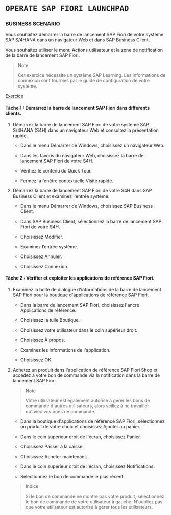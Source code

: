 # **`OPERATE SAP FIORI LAUNCHPAD`**

### **BUSINESS SCENARIO**

Vous souhaitez démarrer la barre de lancement SAP Fiori de votre système SAP S/4HANA dans un navigateur Web et dans SAP Business Client.

Vous souhaitez utiliser le menu Actions utilisateur et la zone de notification de la barre de lancement SAP Fiori.

> Note
>
> Cet exercice nécessite un système SAP Learning. Les informations de connexion sont fournies par le guide de configuration de votre système.

[Exercice](https://education.hana.ondemand.com/education/pub/mmcp/index.html?show=project!PR_419F7781CABC7193:uebung#2)

#### Tâche 1 : Démarrez la barre de lancement SAP Fiori dans différents clients.

1. Démarrez la barre de lancement SAP Fiori de votre système SAP S/4HANA (S4H) dans un navigateur Web et consultez la présentation rapide.

   - Dans le menu Démarrer de Windows, choisissez un navigateur Web.

   - Dans les favoris du navigateur Web, choisissez la barre de lancement SAP Fiori de votre S4H.

   - Vérifiez le contenu du Quick Tour.

   - Fermez la fenêtre contextuelle Visite rapide.

2. Démarrez la barre de lancement SAP Fiori de votre S4H dans SAP Business Client et examinez l'entrée système.

   - Dans le menu Démarrer de Windows, choisissez SAP Business Client.

   - Dans SAP Business Client, sélectionnez la barre de lancement SAP Fiori de votre S4H.

   - Choisissez Modifier.

   - Examinez l’entrée système.

   - Choisissez Annuler.

   - Choisissez Connexion.

#### Tâche 2 : Vérifier et exploiter les applications de référence SAP Fiori.

1. Examinez la boîte de dialogue d'informations de la barre de lancement SAP Fiori pour la boutique d'applications de référence SAP Fiori.

   - Dans la barre de lancement SAP Fiori, choisissez l'ancre Applications de référence.

   - Choisissez la tuile Boutique.

   - Choisissez votre utilisateur dans le coin supérieur droit.

   - Choisissez À propos.

   - Examinez les informations de l'application.

   - Choisissez OK.

2. Achetez un produit dans l'application de référence SAP Fiori Shop et accédez à votre bon de commande via la notification dans la barre de lancement SAP Fiori.

   > Note
   >
   > Votre utilisateur est également autorisé à gérer les bons de commande d'autres utilisateurs, alors veillez à ne travailler qu'avec vos bons de commande.

   - Dans la boutique d'applications de référence SAP Fiori, sélectionnez un produit de votre choix et choisissez Ajouter au panier.

   - Dans le coin supérieur droit de l'écran, choisissez Panier.

   - Choisissez Passer à la caisse.

   - Choisissez Acheter maintenant.

   - Dans le coin supérieur droit de l'écran, choisissez Notifications.

   - Sélectionnez le bon de commande le plus récent.

   > Indice
   >
   > Si le bon de commande ne montre pas votre produit, sélectionnez le bon de commande de votre utilisateur à gauche. N'oubliez pas que votre utilisateur est autorisé à gérer tous les utilisateurs.
